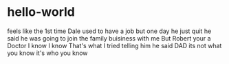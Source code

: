 # hello-world
feels like the 1st time
Dale used to have a job but one day he just quit
he said he was going to join the family buisiness with me
But Robert your a Doctor
I know I know That's what I tried telling him
he said DAD its not what you know it's who you know
